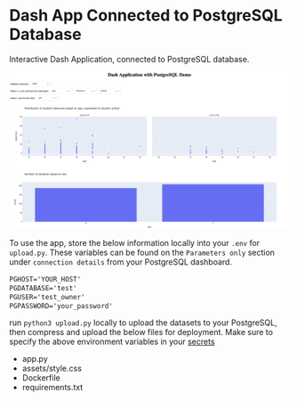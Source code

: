 # Dash App Connected to PostgreSQL Database

Interactive Dash Application, connected to PostgreSQL database.

![](app.png)

To use the app, store the below information locally into your `.env` for `upload.py`. These variables can be found on the `Parameters only` section under `connection details` from your PostgreSQL dashboard.
```
PGHOST='YOUR_HOST'
PGDATABASE='test'
PGUSER='test_owner'
PGPASSWORD='your_password'
```

run `python3 upload.py` locally to upload the datasets to your PostgreSQL, then compress and upload the below files for deployment. Make sure to specify the above environment variables in your [secrets](https://docs.cloud.ploomber.io/en/latest/user-guide/secrets.html) 
- app.py
- assets/style.css
- Dockerfile
- requirements.txt
